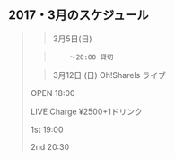 ##  2017・3月のスケジュール
>
>
>
>
>
>
>
>
>
>
>
>
>
>
>
>
>
>
>
>
> 
>  
>
>
>
>
>
>
>
>
>
>
>
> 
>
>
>
>
>
>
>
>
>
>
>
>
>
>
>
>
>
>
>
>
>
>
>
>
>
>
>
>
>
>> 3月5日(日)
> 
>
>
>
>
>
>>         〜20:00 貸切
>
>
>
> 
> 
>
> 
>
>
>>
>
>
>
>
>
>
>
>
>
>
>
>
>
>
>
>
>
>
> 
>>  3月12日 (日)
>>Oh!Sharels ライブ
>
>
>
>
>
>
>
>
>
>
>
>
>
>    OPEN 18:00
>
>
>
>
>    LIVE Charge ¥2500+1ドリンク
>
>
>
>
>
>
>    1st 19:00
>
>
>
>
>    2nd 20:30
>
>
>
